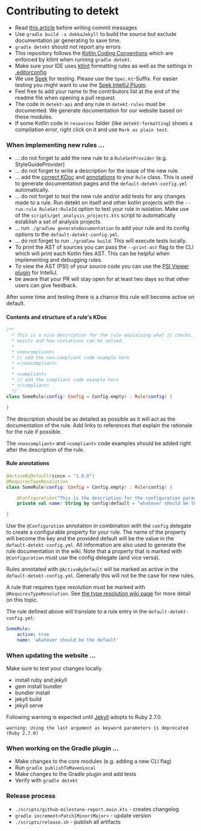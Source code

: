 # Contributing to detekt

- Read [this article](https://chris.beams.io/posts/git-commit/) before writing commit messages
- Use `gradle build -x dokkaJekyll` to build the source but exclude documentation jar generating to save time.
- `gradle detekt` should not report any errors
- This repository follows the [Kotlin Coding Conventions](https://kotlinlang.org/docs/reference/coding-conventions.html) which are enforced by ktlint when running `gradle detekt`.
- Make sure your IDE uses [ktlint](https://github.com/pinterest/ktlint) formatting rules as well as the settings in [.editorconfig](../.editorconfig)
- We use [Spek](https://github.com/spekframework/spek) for testing. Please use the `Spec.kt`-Suffix. For easier testing you might want to use the [Spek IntelliJ Plugin](https://plugins.jetbrains.com/plugin/10915-spek-framework).
- Feel free to add your name to the contributors list at the end of the readme file when opening a pull request.
- The code in `detekt-api` and any rule in `detekt-rules` must be documented. We generate documentation for our website based on these modules.
- If some Kotlin code in `resources` folder (like `detekt-formatting`) shows a compilation error, right click on it and use `Mark as plain text`.

### When implementing new rules ...

- ... do not forget to add the new rule to a `RuleSetProvider` (e.g. StyleGuideProvider)
- ... do not forget to write a description for the issue of the new rule.
- ... add the [correct KDoc](#contents-and-structure-of-a-rules-kdoc) and [annotations](#rule-annotations) to your `Rule` class. This is used to generate documentation pages and the `default-detekt-config.yml` automatically.
- ... do not forget to test the new rule and/or add tests for any changes made to a rule. Run detekt on itself and other
  kotlin projects with the `--run-rule RuleSet:RuleId` option to test your rule in isolation. Make use of
  the `scripts/get_analysis_projects.kts` script to automatically establish a set of analysis projects.
- ... run `./gradlew generateDocumentation` to add your rule and its config options to the `default-detekt-config.yml`.
- ... do not forget to run `./gradlew build`. This will execute tests locally.
- To print the AST of sources you can pass the `--print-ast` flag to the CLI which will print each
Kotlin files AST. This can be helpful when implementing and debugging rules.
- To view the AST (PSI) of your source code you can use the [PSI Viewer plugin](https://plugins.jetbrains.com/plugin/227-psiviewer) for IntelliJ.
- be aware that your PR will stay open for at least two days so that other users can give feedback.

After some time and testing there is a chance this rule will become active on default.

#### Contents and structure of a rule's KDoc

```kotlin
/**
  * This is a nice description for the rule explaining what it checks, why it
  * exists and how violations can be solved.
  *
  * <noncompliant>
  * // add the non-compliant code example here
  * </noncompliant>
  *
  * <compliant>
  * // add the compliant code example here
  * </compliant>
  */
class SomeRule(config: Config = Config.empty) : Rule(config) {

}
```

The description should be as detailed as possible as it will act as the documentation of the rule. Add links to 
references that explain the rationale for the rule if possible.

The `<noncompliant>` and `<compliant>` code examples should be added right after the description of the rule.

#### Rule annotations

```kotlin
@ActiveByDefault(since = "1.0.0")
@RequiresTypeResolution
class SomeRule(config: Config = Config.empty) : Rule(config) {

    @Configuration("This is the description for the configuration parameter below.")
    private val name: String by config(default = "whatever should be the default")

}
```

Use the `@Configuration` annotation in combination with the `config` delegate to create a configurable property for your rule. The name of the property will become the key and the provided default will be the value in the `default-detekt-config.yml`. All information are also used to generate the rule documentation in the wiki. 
Note that a property that is marked with `@Configuration` must use the config delegate (and vice versa).

Rules annotated with `@ActiveByDefault` will be marked as active in the `default-detekt-config.yml`. Generally this will not be the case for new rules.

A rule that requires type resolution must be marked with `@RequiresTypeResolution`. See [the type resolution wiki page](../docs/pages/gettingstarted/type-resolution.md) for more detail on this topic.

The rule defined above will translate to a rule entry in the `default-detekt-config.yml`:
```yml
SomeRule:
    active: true
    name: 'whatever should be the default'
```


### When updating the website ...

Make sure to test your changes locally.

- install ruby and jekyll
- gem install bundler
- bundler install
- jekyll build
- jekyll serve

Following warning is expected until [Jekyll](https://github.com/jekyll/jekyll/issues/7947) adopts to Ruby 2.7.0.

`warning: Using the last argument as keyword parameters is deprecated (Ruby 2.7.0)`

### When working on the Gradle plugin ...

- Make changes to the core modules (e.g. adding a new CLI flag)
- Run `gradle publishToMavenLocal`
- Make changes to the Gradle plugin and add tests
- Verify with `gradle detekt`

### Release process

- `./scripts/github-milestone-report.main.kts` - creates changelog
- `gradle increment<Patch|Minor|Major>` - update version
- `./scripts/release.sh` - publish all artifacts
